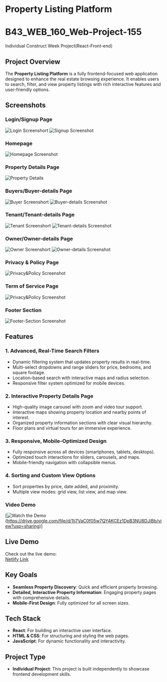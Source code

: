 # Property Listing Platform
# B43_WEB_160_Web-Project-155
Individual Construct Week Project(React-Front-end)



## Project Overview

The **Property Listing Platform** is a fully frontend-focused web application designed to enhance the real estate browsing experience. It enables users to search, filter, and view property listings with rich interactive features and user-friendly options.

## Screenshots

### Login/Signup Page
![Login Screenshort](Screenshots/login.png)
![Signup Screenshot](Screenshots/signup.png)

### Homepage
![Homepage Screenshot](Screenshots/homepage.png)

### Property Details Page
![Property Details](Screenshots/property-details.png)

### Buyers/Buyer-details Page
![Buyer Screenshort](Screenshots/for-buyers.png)
![Buyer-details Screenshot](Screenshots/buyer-details.png)

### Tenant/Tenant-details Page
![Tenant Screenshort](Screenshots/for-tenants.png)
![Tenant-details Screenshot](Screenshots/tenant-details.png)

### Owner/Owner-details Page
![Owner Screenshort](Screenshots/for-owners.png)
![Owner-details Screenshot](Screenshots/owner-details.png)

### Privacy & Policy Page
![Privacy&Policy Screenshot](Screenshots/privacy-policy.png)

### Term of Service Page
![Privacy&Policy Screenshot](Screenshots/terms-of-service.png)

### Footer Section
![Footer-Section Screenshot](Screenshots/footer.png)

## Features

### 1. **Advanced, Real-Time Search Filters**
- Dynamic filtering system that updates property results in real-time.
- Multi-select dropdowns and range sliders for price, bedrooms, and square footage.
- Location-based search with interactive maps and radius selection.
- Responsive filter system optimized for mobile devices.

### 2. **Interactive Property Details Page**
- High-quality image carousel with zoom and video tour support.
- Interactive maps showing property location and nearby points of interest.
- Organized property information sections with clear visual hierarchy.
- Floor plans and virtual tours for an immersive experience.

### 3. **Responsive, Mobile-Optimized Design**
- Fully responsive across all devices (smartphones, tablets, desktops).
- Optimized touch interactions for sliders, carousels, and maps.
- Mobile-friendly navigation with collapsible menus.

### 4. **Sorting and Custom View Options**
- Sort properties by price, date added, and proximity.
- Multiple view modes: grid view, list view, and map view.

### Video Demo
[![Watch the Demo](Screenshots/login.png)(https://drive.google.com/file/d/1li7VaC0f05w7QY4KCEz1DpB3NU8DJiBb/view?usp=sharing)]

## Live Demo
Check out the live demo:  
[Netlify Link](https://67dd58cbdb0a6f0d94fde3e6--animated-dasik-6ee000.netlify.app/)

## Key Goals
- **Seamless Property Discovery**: Quick and efficient property browsing.
- **Detailed, Interactive Property Information**: Engaging property pages with comprehensive details.
- **Mobile-First Design**: Fully optimized for all screen sizes.

## Tech Stack
- **React**: For building an interactive user interface.
- **HTML & CSS**: For structuring and styling the web pages.
- **JavaScript**: For dynamic functionality and interactivity.

## Project Type
- **Individual Project**: This project is built independently to showcase frontend development skills.
